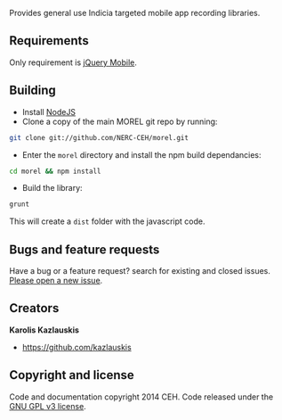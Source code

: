 Provides general use Indicia targeted mobile app recording libraries.

## Requirements

Only requirement is [jQuery Mobile](https://github.com/jquery/jquery-mobile).

## Building

- Install [NodeJS](http://nodejs.org/)
- Clone a copy of the main MOREL git repo by running:

```bash
git clone git://github.com/NERC-CEH/morel.git
```

- Enter the `morel` directory and install the npm build dependancies:

```bash
cd morel && npm install
```

- Build the library: 

```bash
grunt
```

This will create a `dist` folder with the javascript code.


## Bugs and feature requests

Have a bug or a feature request? search for existing and closed issues. [Please open a new issue](https://github.com/NERC-CEH/morel/issues).


## Creators

**Karolis Kazlauskis**

- <https://github.com/kazlauskis>



## Copyright and license

Code and documentation copyright 2014 CEH. Code released under the [GNU GPL v3 license](LICENSE).
